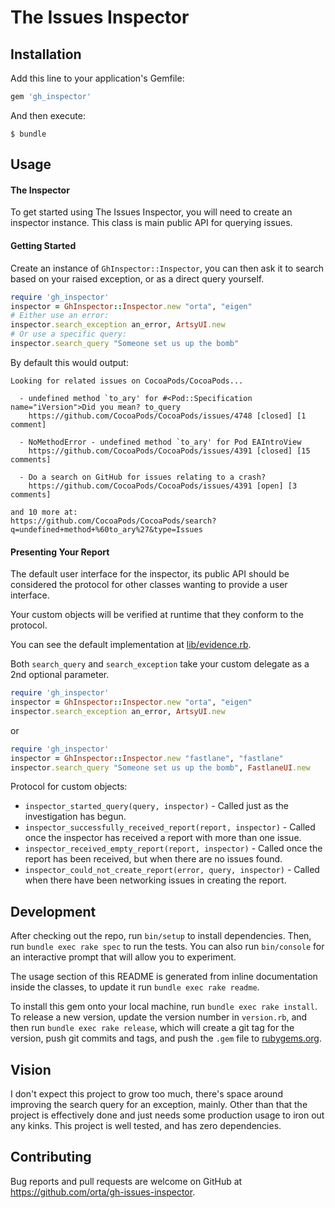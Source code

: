 # The Issues Inspector

## Installation

Add this line to your application's Gemfile:

```ruby
gem 'gh_inspector'
```

And then execute:

    $ bundle

## Usage

#### The Inspector

To get started using The Issues Inspector, you will need to
create an inspector instance. This class is main public API for querying issues.

#### Getting Started

Create an instance of `GhInspector::Inspector`, you can then ask it to search
based on your raised exception, or as a direct query yourself.

``` ruby
require 'gh_inspector'
inspector = GhInspector::Inspector.new "orta", "eigen"
# Either use an error:
inspector.search_exception an_error, ArtsyUI.new
# Or use a specific query:
inspector.search_query "Someone set us up the bomb"
```

By default this would output:

```
Looking for related issues on CocoaPods/CocoaPods...

  - undefined method `to_ary' for #<Pod::Specification name="iVersion">Did you mean? to_query
    https://github.com/CocoaPods/CocoaPods/issues/4748 [closed] [1 comment]

  - NoMethodError - undefined method `to_ary' for Pod EAIntroView
    https://github.com/CocoaPods/CocoaPods/issues/4391 [closed] [15 comments]

  - Do a search on GitHub for issues relating to a crash?
    https://github.com/CocoaPods/CocoaPods/issues/4391 [open] [3 comments]

and 10 more at:
https://github.com/CocoaPods/CocoaPods/search?q=undefined+method+%60to_ary%27&type=Issues
```
#### Presenting Your Report 

The default user interface for the inspector, its public API should be
considered the protocol for other classes wanting to provide a user interface.

Your custom objects will be verified at runtime that they conform to the protocol.

You can see the default implementation at
[lib/evidence.rb](/orta/gh-issues-inspector/tree/master/lib/evidence.rb).

Both `search_query` and `search_exception` take your custom delegate as a 2nd optional parameter.

``` ruby
require 'gh_inspector'
inspector = GhInspector::Inspector.new "orta", "eigen"
inspector.search_exception an_error, ArtsyUI.new
```

or

``` ruby
require 'gh_inspector'
inspector = GhInspector::Inspector.new "fastlane", "fastlane"
inspector.search_query "Someone set us up the bomb", FastlaneUI.new
```


Protocol for custom objects:

 - `inspector_started_query(query, inspector)` - Called just as the investigation has begun.
 - `inspector_successfully_received_report(report, inspector)` - Called once the inspector has received a report with more than one issue.
 - `inspector_received_empty_report(report, inspector)` - Called once the report has been received, but when there are no issues found.
 - `inspector_could_not_create_report(error, query, inspector)` - Called when there have been networking issues in creating the report.


## Development

After checking out the repo, run `bin/setup` to install dependencies. Then, run `bundle exec rake spec` to run the tests. You can also run `bin/console` for an interactive prompt that will allow you to experiment.

The usage section of this README is generated from inline documentation inside the classes, to update it run `bundle exec rake readme`.

To install this gem onto your local machine, run `bundle exec rake install`. To release a new version, update the version number in `version.rb`, and then run `bundle exec rake release`, which will create a git tag for the version, push git commits and tags, and push the `.gem` file to [rubygems.org](https://rubygems.org).

## Vision

I don't expect this project to grow too much, there's space around improving the search query for an exception, mainly. Other than that the project is effectively done and just needs some production usage to iron out any kinks. This project is well tested, and has zero dependencies.

## Contributing

Bug reports and pull requests are welcome on GitHub at https://github.com/orta/gh-issues-inspector.
